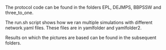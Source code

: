 The protocol code can be found in the folders EPL, DEJMPS, BBPSSW and three_to_one.

The run.sh script shows how we ran multiple simulations with different network.yaml files. 
These files are in yamlfolder and yamlfolder2.

Results on which the pictures are based can be found in the subsequent folders.
